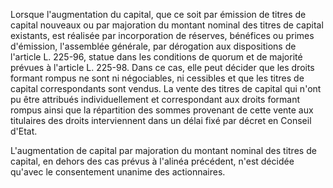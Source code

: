 Lorsque l'augmentation du capital, que ce soit par émission de titres de capital nouveaux ou par majoration du montant nominal des titres de capital existants, est réalisée par incorporation de réserves, bénéfices ou primes d'émission, l'assemblée générale, par dérogation aux dispositions de l'article L. 225-96, statue dans les conditions de quorum et de majorité prévues à l'article L. 225-98. Dans ce cas, elle peut décider que les droits formant rompus ne sont ni négociables, ni cessibles et que les titres de capital correspondants sont vendus. La vente des titres de capital qui n'ont pu être attribués individuellement et correspondant aux droits formant rompus ainsi que la répartition des sommes provenant de cette vente aux titulaires des droits interviennent dans un délai fixé par décret en Conseil d'Etat.


L'augmentation de capital par majoration du montant nominal des titres de capital, en dehors des cas prévus à l'alinéa précédent, n'est décidée qu'avec le consentement unanime des actionnaires.


  
